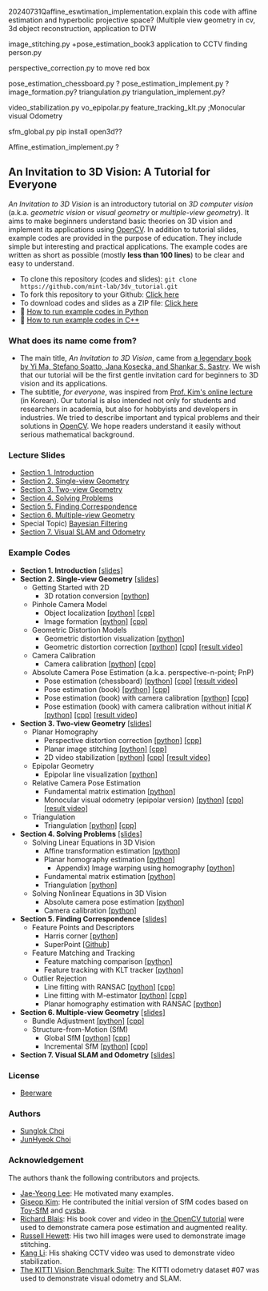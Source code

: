 20240731Qaffine_eswtimation_implementation.explain this code with affine estimation and hyperbolic projective space?
(Multiple view geometry in cv, 3d object reconstruction, 
application to DTW

image_stitching.py +pose_estimation_book3 application to CCTV finding person.py

perspective_correction.py to move red box

pose_estimation_chessboard.py ?
pose_estimation_implement.py ?
image_formation.py? triangulation.py triangulation_implement.py?

video_stabilization.py
vo_epipolar.py  feature_tracking_klt.py  ;Monocular visual Odometry

sfm_global.py     pip install open3d??

Affine_estimation_implement.py ?
## An Invitation to 3D Vision: A Tutorial for Everyone
_An Invitation to 3D Vision_ is an introductory tutorial on _3D computer vision_ (a.k.a. _geometric vision_ or _visual geometry_ or _multiple-view geometry_). It aims to make beginners understand basic theories on 3D vision and implement its applications using [OpenCV](https://opencv.org/).
In addition to tutorial slides, example codes are provided in the purpose of education. They include simple but interesting and practical applications. The example codes are written as short as possible (mostly __less than 100 lines__) to be clear and easy to understand.

* To clone this repository (codes and slides): `git clone https://github.com/mint-lab/3dv_tutorial.git`
* To fork this repository to your Github: [Click here](https://github.com/mint-lab/3dv_tutorial/fork)
* To download codes and slides as a ZIP file: [Click here](https://github.com/mint-lab/3dv_tutorial/archive/master.zip)
* :memo: [How to run example codes in Python](https://github.com/mint-lab/3dv_tutorial/blob/master/HOWTO_RUN_PYTHON.md)
* :memo: [How to run example codes in C++](https://github.com/mint-lab/3dv_tutorial/blob/master/HOWTO_RUN_CPP.md)



### What does its name come from?
* The main title, _An Invitation to 3D Vision_, came from [a legendary book by Yi Ma, Stefano Soatto, Jana Kosecka, and Shankar S. Sastry](http://vision.ucla.edu/MASKS/). We wish that our tutorial will be the first gentle invitation card for beginners to 3D vision and its applications.
* The subtitle, _for everyone_, was inspired from [Prof. Kim's online lecture](https://hunkim.github.io/ml/) (in Korean). Our tutorial is also intended not only for students and researchers in academia, but also for hobbyists and developers in industries. We tried to describe important and typical problems and their solutions in [OpenCV](https://opencv.org/). We hope readers understand it easily without serious mathematical background.



### Lecture Slides
* [Section 1. Introduction](https://github.com/mint-lab/3dv_tutorial/blob/master/slides/01_introduction.pdf)
* [Section 2. Single-view Geometry](https://github.com/mint-lab/3dv_tutorial/blob/master/slides/02_single-view_geometry.pdf)
* [Section 3. Two-view Geometry](https://github.com/mint-lab/3dv_tutorial/blob/master/slides/03_two-view_geometry.pdf)
* [Section 4. Solving Problems](https://github.com/mint-lab/3dv_tutorial/blob/master/slides/04_solving_problems.pdf)
* [Section 5. Finding Correspondence](https://github.com/mint-lab/3dv_tutorial/blob/master/slides/05_correspondence.pdf)
* [Section 6. Multiple-view Geometry](https://github.com/mint-lab/3dv_tutorial/blob/master/slides/06_multi-view_geometry.pdf)
* Special Topic) [Bayesian Filtering](https://github.com/mint-lab/filtering_tutorial)
* [Section 7. Visual SLAM and Odometry](https://github.com/mint-lab/3dv_tutorial/blob/master/slides/07_visual_slam.pdf)



### Example Codes
* **Section 1. Introduction** [[slides]](https://github.com/mint-lab/3dv_tutorial/blob/master/slides/01_introduction.pdf)
* **Section 2. Single-view Geometry** [[slides]](https://github.com/mint-lab/3dv_tutorial/blob/master/slides/02_single-view_geometry.pdf)
  * Getting Started with 2D
    * 3D rotation conversion [[python]](https://github.com/mint-lab/3dv_tutorial/blob/master/examples/3d_rotation_conversion.py)
  * Pinhole Camera Model
    * Object localization [[python]](https://github.com/mint-lab/3dv_tutorial/blob/master/examples/object_localization.py) [[cpp]](https://github.com/mint-lab/3dv_tutorial/blob/master/examples/object_localization.cpp)
    * Image formation [[python]](https://github.com/mint-lab/3dv_tutorial/blob/master/examples/image_formation.py) [[cpp]](https://github.com/mint-lab/3dv_tutorial/blob/master/examples/image_formation.cpp)
  * Geometric Distortion Models
    * Geometric distortion visualization [[python]](https://github.com/mint-lab/3dv_tutorial/blob/master/examples/distortion_visualization.py)
    * Geometric distortion correction [[python]](https://github.com/mint-lab/3dv_tutorial/blob/master/examples/distortion_correction.py) [[cpp]](https://github.com/mint-lab/3dv_tutorial/blob/master/examples/distortion_correction.cpp) [[result video]](https://youtu.be/HKetupWh4V8)
  * Camera Calibration
    * Camera calibration [[python]](https://github.com/mint-lab/3dv_tutorial/blob/master/examples/camera_calibration.py) [[cpp]](https://github.com/mint-lab/3dv_tutorial/blob/master/examples/camera_calibration.cpp)
  * Absolute Camera Pose Estimation (a.k.a. perspective-n-point; PnP)
    * Pose estimation (chessboard) [[python]](https://github.com/mint-lab/3dv_tutorial/blob/master/examples/pose_estimation_chessboard.py) [[cpp]](https://github.com/mint-lab/3dv_tutorial/blob/master/examples/pose_estimation_chessboard.cpp) [[result video]](https://youtu.be/4nA1OQGL-ig)
    * Pose estimation (book) [[python]](https://github.com/mint-lab/3dv_tutorial/blob/master/examples/pose_estimation_book1.py) [[cpp]](https://github.com/mint-lab/3dv_tutorial/blob/master/examples/pose_estimation_book1.cpp)
    * Pose estimation (book) with camera calibration [[python]](https://github.com/mint-lab/3dv_tutorial/blob/master/examples/pose_estimation_book2.py) [[cpp]](https://github.com/mint-lab/3dv_tutorial/blob/master/examples/pose_estimation_book2.cpp)
    * Pose estimation (book) with camera calibration without initial $K$ [[python]](https://github.com/mint-lab/3dv_tutorial/blob/master/examples/pose_estimation_book3.py) [[cpp]](https://github.com/mint-lab/3dv_tutorial/blob/master/examples/pose_estimation_book3.cpp) [[result video]](https://youtu.be/GYp4h0yyB3Y)
* **Section 3. Two-view Geometry** [[slides]](https://github.com/mint-lab/3dv_tutorial/blob/master/slides/03_two-view_geometry.pdf)
  * Planar Homography
    * Perspective distortion correction [[python]](https://github.com/mint-lab/3dv_tutorial/blob/master/examples/perspective_correction.py) [[cpp]](https://github.com/mint-lab/3dv_tutorial/blob/master/examples/perspective_correction.cpp)
    * Planar image stitching [[python]](https://github.com/mint-lab/3dv_tutorial/blob/master/examples/image_stitching.py) [[cpp]](https://github.com/mint-lab/3dv_tutorial/blob/master/examples/image_stitching.cpp)
    * 2D video stabilization [[python]](https://github.com/mint-lab/3dv_tutorial/blob/master/examples/video_stabilization.py) [[cpp]](https://github.com/mint-lab/3dv_tutorial/blob/master/examples/video_stabilization.cpp) [[result video]](https://youtu.be/be_dzYicEzI)
  * Epipolar Geometry
    * Epipolar line visualization [[python]](https://github.com/mint-lab/3dv_tutorial/blob/master/examples/epipolar_line_visualization.py)
  * Relative Camera Pose Estimation
    * Fundamental matrix estimation [[python]](https://github.com/mint-lab/3dv_tutorial/blob/master/examples/fundamental_mat_estimation.py)
    * Monocular visual odometry (epipolar version) [[python]](https://github.com/mint-lab/3dv_tutorial/blob/master/examples/vo_epipolar.py) [[cpp]](https://github.com/mint-lab/3dv_tutorial/blob/master/examples/vo_epipolar.cpp) [[result video]](https://youtu.be/Pc_IYrSH3sI)
  * Triangulation
    * Triangulation [[python]](https://github.com/mint-lab/3dv_tutorial/blob/master/examples/triangulation.py) [[cpp]](https://github.com/mint-lab/3dv_tutorial/blob/master/examples/triangulation.cpp)
* **Section 4. Solving Problems** [[slides]](https://github.com/mint-lab/3dv_tutorial/blob/master/slides/04_solving_problems.pdf)
  * Solving Linear Equations in 3D Vision
    * Affine transformation estimation [[python]](https://github.com/mint-lab/3dv_tutorial/blob/master/examples/affine_estimation_implement.py)
    * Planar homography estimation [[python]](https://github.com/mint-lab/3dv_tutorial/blob/master/examples/homography_estimation_implement.py)
      * Appendix) Image warping using homography [[python]](https://github.com/mint-lab/3dv_tutorial/blob/master/examples/image_warping_implement.py)
    * Fundamental matrix estimation [[python]](https://github.com/mint-lab/3dv_tutorial/blob/master/examples/fundamental_mat_estimation_implement.py)
    * Triangulation [[python]](https://github.com/mint-lab/3dv_tutorial/blob/master/examples/triangulation_implement.py)
  * Solving Nonlinear Equations in 3D Vision
    * Absolute camera pose estimation [[python]](https://github.com/mint-lab/3dv_tutorial/blob/master/examples/pose_estimation_implement.py)
    * Camera calibration [[python]](https://github.com/mint-lab/3dv_tutorial/blob/master/examples/camera_calibration_implement.py)
* **Section 5. Finding Correspondence** [[slides]](https://github.com/mint-lab/3dv_tutorial/blob/master/slides/05_correspondence.pdf)
  * Feature Points and Descriptors
    * Harris corner [[python]](https://github.com/mint-lab/3dv_tutorial/blob/master/examples/harris_corner_implement.py)
    * SuperPoint [[Github]](https://github.com/magicleap/SuperPointPretrainedNetwork)
  * Feature Matching and Tracking
    * Feature matching comparison [[python]](https://github.com/mint-lab/3dv_tutorial/blob/master/examples/feature_matching.py)
    * Feature tracking with KLT tracker [[python]](https://github.com/mint-lab/3dv_tutorial/blob/master/examples/feature_tracking_klt.py)
  * Outlier Rejection
    * Line fitting with RANSAC [[python]](https://github.com/mint-lab/3dv_tutorial/blob/master/examples/line_fitting_ransac.py) [[cpp]](https://github.com/mint-lab/3dv_tutorial/blob/master/examples/line_fitting_ransac.cpp)
    * Line fitting with M-estimator [[python]](https://github.com/mint-lab/3dv_tutorial/blob/master/examples/line_fitting_m_estimator.py) [[cpp]](https://github.com/mint-lab/3dv_tutorial/blob/master/examples/line_fitting_m_estimator.cpp)
    * Planar homography estimation with RANSAC [[python]](https://github.com/mint-lab/3dv_tutorial/blob/master/examples/image_stitching_implement.py)
* **Section 6. Multiple-view Geometry** [[slides]](https://github.com/mint-lab/3dv_tutorial/blob/master/slides/06_multi-view_geometry.pdf)
  * Bundle Adjustment [[python]](https://github.com/mint-lab/3dv_tutorial/blob/master/examples/bundle_adjustment.py) [[cpp]](https://github.com/mint-lab/3dv_tutorial/blob/master/examples/bundle_adjustment.cpp)
  * Structure-from-Motion (SfM)
    * Global SfM [[python]](https://github.com/mint-lab/3dv_tutorial/blob/master/examples/sfm_global.py) [[cpp]](https://github.com/mint-lab/3dv_tutorial/blob/master/examples/sfm_global.cpp)
    * Incremental SfM [[python]](https://github.com/mint-lab/3dv_tutorial/blob/master/examples/sfm_inc.py) [[cpp]](https://github.com/mint-lab/3dv_tutorial/blob/master/examples/sfm_inc.cpp)
* **Section 7. Visual SLAM and Odometry** [[slides]](https://github.com/mint-lab/3dv_tutorial/blob/master/slides/07_visual_slam.pdf)



### License
* [Beerware](http://en.wikipedia.org/wiki/Beerware)



### Authors
* [Sunglok Choi](https://mint-lab.github.io/sunglok/)
* [JunHyeok Choi](https://github.com/cjh1995-ros)



### Acknowledgement
The authors thank the following contributors and projects.

* [Jae-Yeong Lee](https://sites.google.com/site/roricljy/): He motivated many examples.
* [Giseop Kim](https://sites.google.com/view/giseopkim): He contributed the initial version of SfM codes based on [Toy-SfM](https://github.com/royshil/SfM-Toy-Library) and [cvsba](https://www.uco.es/investiga/grupos/ava/node/39).
* [Richard Blais](http://www.richardblais.net/): His book cover and video in [the OpenCV tutorial](http://docs.opencv.org/3.1.0/dc/d16/tutorial_akaze_tracking.html) were used to demonstrate camera pose estimation and augmented reality.
* [Russell Hewett](https://courses.engr.illinois.edu/cs498dh3/fa2013/projects/stitching/ComputationalPhotograph_ProjectStitching.html): His two hill images were used to demonstrate image stitching.
* [Kang Li](http://www.cs.cmu.edu/~kangli/code/Image_Stabilizer.html): His shaking CCTV video was used to demonstrate video stabilization.
* [The KITTI Vision Benchmark Suite](http://www.cvlibs.net/datasets/kitti/): The KITTI odometry dataset #07 was used to demonstrate visual odometry and SLAM.
